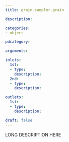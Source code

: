 ```yaml
---
title: grain.sampler.grain

description:

categories:
- object

pdcategory:

arguments:

inlets:
  1st:
  - type:
    description:
  2nd:
  - type:
    description:

outlets:
  1st:
  - type:
    description:

draft: false
---
```


LONG DESCRIPTION HERE
